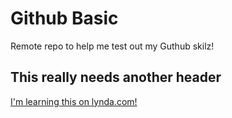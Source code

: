 Github Basic
============

Remote repo to help me test out my Guthub skilz!

## This really needs another header

[I'm learning this on lynda.com!](http://www.lynda.com)
